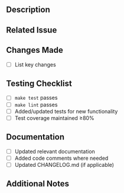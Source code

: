 ## Description

<!-- Briefly describe your changes -->

## Related Issue

<!-- Link to related issue (e.g., Fixes #123) -->

## Changes Made

- [ ] List key changes

## Testing Checklist

- [ ] `make test` passes
- [ ] `make lint` passes
- [ ] Added/updated tests for new functionality
- [ ] Test coverage maintained ≥80%

## Documentation

- [ ] Updated relevant documentation
- [ ] Added code comments where needed
- [ ] Updated CHANGELOG.md (if applicable)

## Additional Notes

<!-- Any other context or information -->
